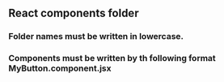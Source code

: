 ## React components folder

### Folder names must be written in lowercase.

### Components must be written by th following format MyButton.component.jsx
